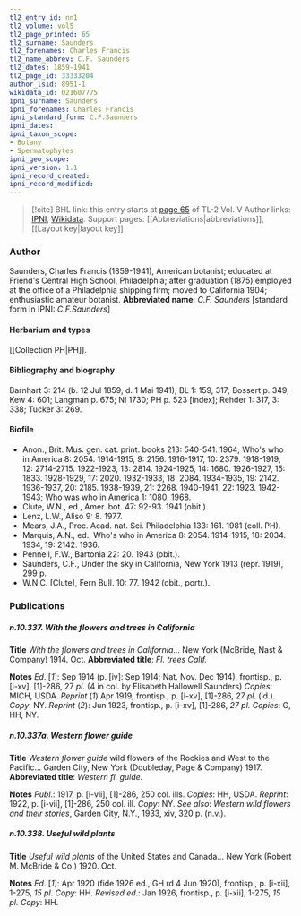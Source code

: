 ```yaml
---
tl2_entry_id: nn1
tl2_volume: vol5
tl2_page_printed: 65
tl2_surname: Saunders
tl2_forenames: Charles Francis
tl2_name_abbrev: C.F. Saunders
tl2_dates: 1859-1941
tl2_page_id: 33333204
author_lsid: 8951-1
wikidata_id: Q21607775
ipni_surname: Saunders
ipni_forenames: Charles Francis
ipni_standard_form: C.F.Saunders
ipni_dates: 
ipni_taxon_scope: 
- Botany
- Spermatophytes
ipni_geo_scope: 
ipni_version: 1.1
ipni_record_created: 
ipni_record_modified:
---
```


> [!cite] BHL link: this entry starts at [page 65](https://www.biodiversitylibrary.org/page/33333204) of TL-2 Vol. V
> Author links: [IPNI](https://www.ipni.org/a/8951-1), [Wikidata](https://www.wikidata.org/wiki/Q21607775). Support pages: [[Abbreviations|abbreviations]], [[Layout key|layout key]]

### Author

Saunders, Charles Francis (1859-1941), American botanist; educated at Friend's Central High School, Philadelphia; after graduation (1875) employed at the office of a Philadelphia shipping firm; moved to California 1904; enthusiastic amateur botanist. 
**Abbreviated name**: *C.F. Saunders* \[standard form in IPNI: *C.F.Saunders*\]

#### Herbarium and types

[[Collection PH|PH]].

#### Bibliography and biography

Barnhart 3: 214 (b. 12 Jul 1859, d. 1 Mai 1941); BL 1: 159, 317; Bossert p. 349; Kew 4: 601; Langman p. 675; NI 1730; PH p. 523 \[index\]; Rehder 1: 317, 3: 338; Tucker 3: 269.

#### Biofile

- Anon., Brit. Mus. gen. cat. print. books 213: 540-541. 1964; Who's who in America 8: 2054. 1914-1915, 9: 2156. 1916-1917, 10: 2379. 1918-1919, 12: 2714-2715. 1922-1923, 13: 2814. 1924-1925, 14: 1680. 1926-1927, 15: 1833. 1928-1929, 17: 2020. 1932-1933, 18: 2084. 1934-1935, 19: 2142. 1936-1937, 20: 2185. 1938-1939, 21: 2268. 1940-1941, 22: 1923. 1942-1943; Who was who in America 1: 1080. 1968.
- Clute, W.N., ed., Amer. bot. 47: 92-93. 1941 (obit.).
- Lenz, L.W., Aliso 9: 8. 1977.
- Mears, J.A., Proc. Acad. nat. Sci. Philadelphia 133: 161. 1981 (coll. PH).
- Marquis, A.N., ed., Who's who in America 8: 2054. 1914-1915, 18: 2034. 1934, 19: 2142. 1936.
- Pennell, F.W., Bartonia 22: 20. 1943 (obit.).
- Saunders, C.F., Under the sky in California, New York 1913 (repr. 1919), 299 p.
- W.N.C. \[Clute\], Fern Bull. 10: 77. 1942 (obit., portr.).

### Publications

##### n.10.337. With the flowers and trees in California

**Title**
*With the flowers and trees in California*... New York (McBride, Nast & Company) 1914. Oct.
**Abbreviated title**: *Fl. trees Calif.*

**Notes**
*Ed*. \[*1*\]: Sep 1914 (p. \[iv\]: Sep 1914; Nat. Nov. Dec 1914), frontisp., p. \[i-xv\], \[1\]-286, 27 *pl*. (4 in col. by Elisabeth Hallowell Saunders) *Copies*: MICH, USDA.
*Reprint* (*1*) Apr 1919, frontisp., p. \[i-xv\], \[1\]-286, *27 pl*. (id.). *Copy*: NY.
*Reprint* (*2*): Jun 1923, frontisp., p. \[i-xv\], \[1\]-286, *27 pl. Copies*: G, HH, NY.

##### n.10.337a. Western flower guide

**Title**
*Western flower guide* wild flowers of the Rockies and West to the Pacific... Garden City, New York (Doubleday, Page & Company) 1917.
**Abbreviated title**: *Western fl. guide*.

**Notes**
*Publ*.: 1917, p. \[i-vii\], \[1\]-286, 250 col. ills. *Copies*: HH, USDA.
*Reprint*: 1922, p. \[i-vii\], \[1\]-286, 250 col. ill. *Copy*: NY.
*See also*: *Western wild flowers and their stories*, Garden City, N.Y., 1933, xiv, 320 p. (n.v.).

##### n.10.338. Useful wild plants

**Title**
*Useful wild plants* of the United States and Canada... New York (Robert M. McBride & Co.) 1920. Oct.

**Notes**
*Ed*. \[*1*\]: Apr 1920 (fide 1926 ed., GH rd 4 Jun 1920), frontisp., p. \[i-xii\], 1-275, *15 pl*.
*Copy*: HH.
*Revised ed*.: Jan 1926, frontisp., p. \[i-xii\], 1-275, *15 pl. Copy*: HH.
